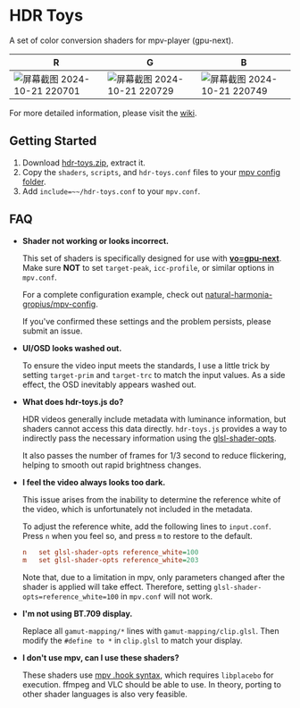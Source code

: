 # HDR Toys

A set of color conversion shaders for mpv-player (gpu-next).

| R                                                                                                              | G                                                                                                              | B                                                                                                              |
| -------------------------------------------------------------------------------------------------------------- | -------------------------------------------------------------------------------------------------------------- | -------------------------------------------------------------------------------------------------------------- |
| ![屏幕截图 2024-10-21 220701](https://github.com/user-attachments/assets/8fce1636-1a8f-49d5-88b5-6dfd2b8c3e9e) | ![屏幕截图 2024-10-21 220729](https://github.com/user-attachments/assets/e9d68096-aeb6-4dd0-8d2c-3c20aa201b94) | ![屏幕截图 2024-10-21 220749](https://github.com/user-attachments/assets/9078074b-be86-408d-9dcb-9dd171fdcac6) |

For more detailed information, please visit the [wiki](https://github.com/natural-harmonia-gropius/hdr-toys/wiki).

## Getting Started

1. Download [hdr-toys.zip](https://github.com/natural-harmonia-gropius/hdr-toys/archive/refs/heads/master.zip), extract it.
2. Copy the `shaders`, `scripts`, and `hdr-toys.conf` files to your [mpv config folder](https://mpv.io/manual/master/#configuration-files).
3. Add `include=~~/hdr-toys.conf` to your `mpv.conf`.

## FAQ

- **Shader not working or looks incorrect.**

  This set of shaders is specifically designed for use with [**vo=gpu-next**](https://mpv.io/manual/master/#video-output-drivers-gpu-next). Make sure **NOT** to set `target-peak`, `icc-profile`, or similar options in `mpv.conf`.

  For a complete configuration example, check out [natural-harmonia-gropius/mpv-config](https://github.com/natural-harmonia-gropius/mpv-config).

  If you've confirmed these settings and the problem persists, please submit an issue.

- **UI/OSD looks washed out.**

  To ensure the video input meets the standards, I use a little trick by setting `target-prim` and `target-trc` to match the input values. As a side effect, the OSD inevitably appears washed out.

- **What does hdr-toys.js do?**

  HDR videos generally include metadata with luminance information, but shaders cannot access this data directly. `hdr-toys.js` provides a way to indirectly pass the necessary information using the [glsl-shader-opts](https://mpv.io/manual/master/#options-glsl-shader-opts).

  It also passes the number of frames for 1/3 second to reduce flickering, helping to smooth out rapid brightness changes.

- **I feel the video always looks too dark.**

  This issue arises from the inability to determine the reference white of the video, which is unfortunately not included in the metadata.

  To adjust the reference white, add the following lines to `input.conf`. Press `n` when you feel so, and press `m` to restore to the default.

  ```ini
  n   set glsl-shader-opts reference_white=100
  m   set glsl-shader-opts reference_white=203
  ```

  Note that, due to a limitation in mpv, only parameters changed after the shader is applied will take effect. Therefore, setting `glsl-shader-opts=reference_white=100` in `mpv.conf` will not work.

- **I'm not using BT.709 display.**

  Replace all `gamut-mapping/*` lines with `gamut-mapping/clip.glsl`. Then modify the `#define to *` in `clip.glsl` to match your display.

- **I don't use mpv, can I use these shaders?**

  These shaders use [mpv .hook syntax](https://libplacebo.org/custom-shaders/), which requires `libplacebo` for execution. ffmpeg and VLC should be able to use. In theory, porting to other shader languages is also very feasible.
